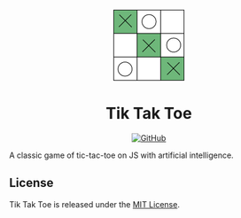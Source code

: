 <p align="center">
  <img src="./assets/logo.svg" alt="Tik Tak Toe logo" width="128" height="128">
  <h1 align="center">Tik Tak Toe</h1>
</p>
<p align="center">
    <a aria-label="License" href="https://github.com/UrijHoruzij/tic-tac-toe/LICENSE.md">
      <img alt="GitHub" src="https://img.shields.io/github/license/UrijHoruzij/tic-tac-toe?color=6eb77a">
    </a>
  </p>

A classic game of tic-tac-toe on JS with artificial intelligence.

## License

Tik Tak Toe is released under the [MIT License](https://github.com/UrijHoruzij/tic-tac-toe/LICENSE.md).
